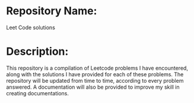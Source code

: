 # Repository Name:
Leet Code solutions

# Description: 

This repository is a compilation of Leetcode problems I have encountered, along with the solutions I have provided for each of these problems.
The repository will be updated from time to time, according to every problem answered. A documentation will also be provided to improve my skill in creating documentations.